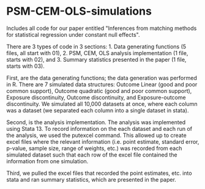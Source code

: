# PSM-CEM-OLS-simulations

Includes all code for our paper entitled "Inferences from matching methods for statistical regression under constant null effects".  

There are 3 types of code in 3 sections: 1. Data generating functions (5 files, all start with 01), 2. PSM, CEM, OLS analysis implementation (1 file, starts with 02), and 3. Summary statistics presented in the paper (1 file, starts with 03).

First, are the data generating functions; the data generation was performed in R.  There are 7 simulated data structures: Outcome Linear (good and poor common support), Outcome quadratic (good and poor common support), Exposure discontinuity, Outcome discontinuity, and Exposure-outcome discontinuity.  We simulated all 10,000 datasets at once, where each column was a dataset (we separated each column into a single dataset in stata). 

Second, is the analysis implementation. The analysis was implemented using Stata 13.  To record information on the each dataset and each run of the analysis, we used the putexcel command.  This allowed up to create excel files where the relevant information (i.e. point estimate, standard error, p-value, sample size, range of weights, etc.) was recorded from each simulated dataset such that each row of the excel file contained the information from one simulation. 

Third, we pulled the excel files that recorded the point estimates, etc. into stata and ran summary statistics, which are presented in the paper.  

